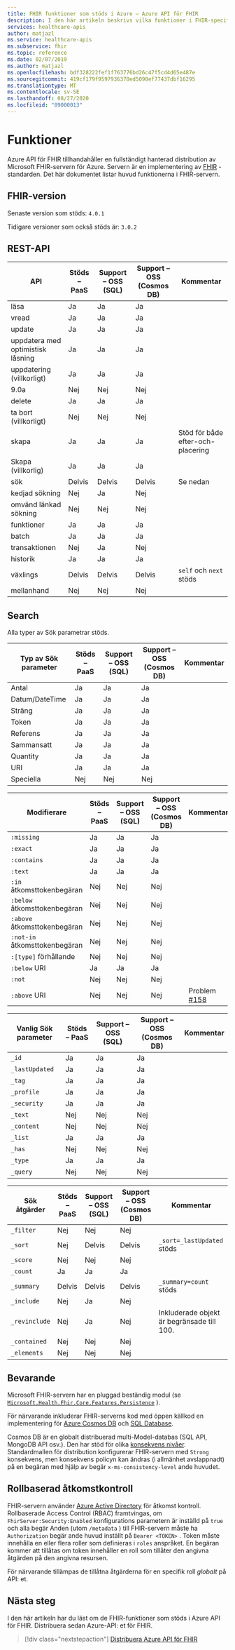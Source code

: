 ```yaml
---
title: FHIR funktioner som stöds i Azure – Azure API för FHIR
description: I den här artikeln beskrivs vilka funktioner i FHIR-specifikationen som implementeras i Azure API för FHIR
services: healthcare-apis
author: matjazl
ms.service: healthcare-apis
ms.subservice: fhir
ms.topic: reference
ms.date: 02/07/2019
ms.author: matjazl
ms.openlocfilehash: bdf328222fef1f763776bd26c47f5cd4d65e487e
ms.sourcegitcommit: 419cf179f9597936378ed5098ef77437dbf16295
ms.translationtype: MT
ms.contentlocale: sv-SE
ms.lasthandoff: 08/27/2020
ms.locfileid: "89000013"
---
```

# <a name="features"></a>Funktioner

Azure API för FHIR tillhandahåller en fullständigt hanterad distribution av Microsoft FHIR-servern för Azure. Servern är en implementering av [FHIR](https://hl7.org/fhir) -standarden. Det här dokumentet listar huvud funktionerna i FHIR-servern.

## <a name="fhir-version"></a>FHIR-version

Senaste version som stöds: `4.0.1`

Tidigare versioner som också stöds är: `3.0.2`

## <a name="rest-api"></a>REST-API

| API                            | Stöds – PaaS | Support – OSS (SQL) | Support – OSS (Cosmos DB) | Kommentar                                             |
|--------------------------------|-----------|-----------|-----------|-----------------------------------------------------|
| läsa                           | Ja       | Ja       | Ja       |                                                     |
| vread                          | Ja       | Ja       | Ja       |                                                     |
| update                         | Ja       | Ja       | Ja       |                                                     |
| uppdatera med optimistisk låsning | Ja       | Ja       | Ja       |                                                     |
| uppdatering (villkorligt)           | Ja       | Ja       | Ja       |                                                     |
| 9.0a                          | Nej        | Nej        | Nej        |                                                     |
| delete                         | Ja       | Ja       | Ja       |                                                     |
| ta bort (villkorligt)           | Nej        | Nej        | Nej        |                                                     |
| skapa                         | Ja       | Ja       | Ja       | Stöd för både efter-och-placering                               |
| Skapa (villkorlig)           | Ja       | Ja       | Ja       |                                                     |
| sök                         | Delvis   | Delvis   | Delvis   | Se nedan                                           |
| kedjad sökning                 | Nej        | Ja       | Nej        |                                           |
| omvänd länkad sökning         | Nej        | Nej        | Nej        |                                            |
| funktioner                   | Ja       | Ja       | Ja       |                                                     |
| batch                          | Ja       | Ja       | Ja       |                                                     |
| transaktionen                    | Nej        | Ja       | Nej        |                                                     |
| historik                        | Ja       | Ja       | Ja       |                                                     |
| växlings                         | Delvis   | Delvis   | Delvis   | `self` och `next` stöds                     |
| mellanhand                 | Nej        | Nej        | Nej        |                                                     |

## <a name="search"></a>Search

Alla typer av Sök parametrar stöds. 

| Typ av Sök parameter | Stöds – PaaS | Support – OSS (SQL) | Support – OSS (Cosmos DB) | Kommentar |
|-----------------------|-----------|-----------|-----------|---------|
| Antal                | Ja       | Ja       | Ja       |         |
| Datum/DateTime         | Ja       | Ja       | Ja       |         |
| Sträng                | Ja       | Ja       | Ja       |         |
| Token                 | Ja       | Ja       | Ja       |         |
| Referens             | Ja       | Ja       | Ja       |         |
| Sammansatt             | Ja       | Ja       | Ja       |         |
| Quantity              | Ja       | Ja       | Ja       |         |
| URI                   | Ja       | Ja       | Ja       |         |
| Speciella               | Nej        | Nej        | Nej        |         |


| Modifierare             | Stöds – PaaS | Support – OSS (SQL) | Support – OSS (Cosmos DB) | Kommentar |
|-----------------------|-----------|-----------|-----------|---------|
|`:missing`             | Ja       | Ja       | Ja       |         |
|`:exact`               | Ja       | Ja       | Ja       |         |
|`:contains`            | Ja       | Ja       | Ja       |         |
|`:text`                | Ja       | Ja       | Ja       |         |
|`:in` åtkomsttokenbegäran          | Nej        | Nej        | Nej        |         |
|`:below` åtkomsttokenbegäran       | Nej        | Nej        | Nej        |         |
|`:above` åtkomsttokenbegäran       | Nej        | Nej        | Nej        |         |
|`:not-in` åtkomsttokenbegäran      | Nej        | Nej        | Nej        |         |
|`:[type]` förhållande  | Nej        | Nej        | Nej        |         |
|`:below` URI         | Ja       | Ja       | Ja       |         |
|`:not`                 | Nej        | Nej        | Nej        |         |
|`:above` URI         | Nej        | Nej        | Nej        | Problem [#158](https://github.com/Microsoft/fhir-server/issues/158) |

| Vanlig Sök parameter | Stöds – PaaS | Support – OSS (SQL) | Support – OSS (Cosmos DB) | Kommentar |
|-------------------------| ----------| ----------| ----------|---------|
| `_id`                   | Ja       | Ja       | Ja       |         |
| `_lastUpdated`          | Ja       | Ja       | Ja       |         |
| `_tag`                  | Ja       | Ja       | Ja       |         |
| `_profile`              | Ja       | Ja       | Ja       |         |
| `_security`             | Ja       | Ja       | Ja       |         |
| `_text`                 | Nej        | Nej        | Nej        |         |
| `_content`              | Nej        | Nej        | Nej        |         |
| `_list`                 | Ja       | Ja       | Ja       |         |
| `_has`                  | Nej        | Nej        | Nej        |         |
| `_type`                 | Ja       | Ja       | Ja       |         |
| `_query`                | Nej        | Nej        | Nej        |         |

| Sök åtgärder       | Stöds – PaaS | Support – OSS (SQL) | Support – OSS (Cosmos DB) | Kommentar |
|-------------------------|-----------|-----------|-----------|---------|
| `_filter`               | Nej        | Nej        | Nej        |         |
| `_sort`                 | Nej        | Delvis   | Delvis        |   `_sort=_lastUpdated` stöds       |
| `_score`                | Nej        | Nej        | Nej        |         |
| `_count`                | Ja       | Ja       | Ja       |         |
| `_summary`              | Delvis   | Delvis   | Delvis   | `_summary=count` stöds |
| `_include`              | Nej        | Ja       | Nej        |         |
| `_revinclude`           | Nej        | Ja       | Nej        | Inkluderade objekt är begränsade till 100. |
| `_contained`            | Nej        | Nej        | Nej        |         |
| `_elements`             | Nej        | Nej        | Nej        |         |

## <a name="persistence"></a>Bevarande

Microsoft FHIR-servern har en pluggad beständig modul (se [`Microsoft.Health.Fhir.Core.Features.Persistence`](https://github.com/Microsoft/fhir-server/tree/master/src/Microsoft.Health.Fhir.Core/Features/Persistence) ).

För närvarande inkluderar FHIR-serverns kod med öppen källkod en implementering för [Azure Cosmos DB](../cosmos-db/index-overview.md) och [SQL Database](https://azure.microsoft.com/services/sql-database/).

Cosmos DB är en globalt distribuerad multi-Model-databas (SQL API, MongoDB API osv.). Den har stöd för olika [konsekvens nivåer](../cosmos-db/consistency-levels.md). Standardmallen för distribution konfigurerar FHIR-servern med `Strong` konsekvens, men konsekvens policyn kan ändras (i allmänhet avslappnadt) på en begäran med hjälp av begär `x-ms-consistency-level` ande huvudet.

## <a name="role-based-access-control"></a>Rollbaserad åtkomstkontroll

FHIR-servern använder [Azure Active Directory](https://azure.microsoft.com/services/active-directory/) för åtkomst kontroll. Rollbaserade Access Control (RBAC) framtvingas, om `FhirServer:Security:Enabled` konfigurations parametern är inställd på `true` och alla begär Anden (utom `/metadata` ) till FHIR-servern måste ha `Authorization` begär ande huvud inställt på `Bearer <TOKEN>` . Token måste innehålla en eller flera roller som definieras i `roles` anspråket. En begäran kommer att tillåtas om token innehåller en roll som tillåter den angivna åtgärden på den angivna resursen.

För närvarande tillämpas de tillåtna åtgärderna för en specifik roll *globalt* på API: et.

## <a name="next-steps"></a>Nästa steg

I den här artikeln har du läst om de FHIR-funktioner som stöds i Azure API för FHIR. Distribuera sedan Azure-API: et för FHIR.
 
>[!div class="nextstepaction"]
>[Distribuera Azure API för FHIR](fhir-paas-portal-quickstart.md)
